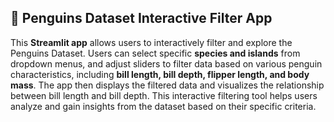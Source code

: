 ## 🐧 Penguins Dataset Interactive Filter App
This **Streamlit app** allows users to interactively filter and explore the Penguins Dataset. Users can select specific **species and islands** from dropdown menus, and adjust sliders to filter data based on various penguin characteristics, including **bill length, bill depth, flipper length, and body mass**. The app then displays the filtered data and visualizes the relationship between bill length and bill depth. This interactive filtering tool helps users analyze and gain insights from the dataset based on their specific criteria.
